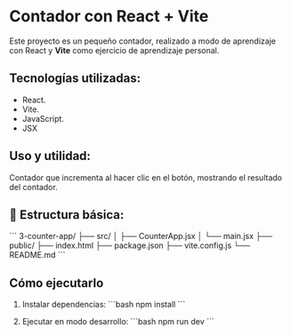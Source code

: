 # Contador con React + Vite

Este proyecto es un pequeño contador, realizado a modo de aprendizaje con React y **Vite** como ejercicio de aprendizaje personal.


## Tecnologías utilizadas:

- React.
- Vite.
- JavaScript.
- JSX



## Uso y utilidad:
Contador que incrementa al hacer clic en el botón, mostrando el resultado del contador.



## 📂 Estructura básica:
\`\`\`
3-counter-app/
├── src/
│   ├── CounterApp.jsx
│   └── main.jsx
├── public/
├── index.html
├── package.json
├── vite.config.js
└── README.md
\`\`\`



## Cómo ejecutarlo

1. Instalar dependencias:
\`\`\`bash
npm install
\`\`\`

2. Ejecutar en modo desarrollo:
\`\`\`bash
npm run dev
\`\`\`
